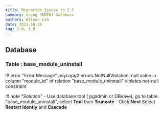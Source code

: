 ```yaml
---
title: Migration Issues to 2.5
summary: Using SKNEQY Database
authors: Wilson Loh
date: 2021-10-26
tag: 2.0, 3.0
---
```


## Database

### Table : base_module_uninstall

!!! error "Error Message"
    psycopg2.errors.NotNullViolation: null value in column "module_id" of relation "base_module_uninstall" violates not-null constraint

!!! note "Solution"
    - Use database tool ( pgadmin or DBeave), go to table "base_module_uninstall", select **Tool** then **Truncate**
    - Click **Next** Select **Restart Identiy** and **Cascade**
